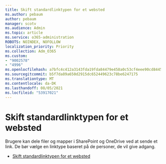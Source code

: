 ```yaml
---
title: Skift standardlinktypen for et websted
ms.author: pebaum
author: pebaum
manager: scotv
ms.audience: Admin
ms.topic: article
ms.service: o365-administration
ROBOTS: NOINDEX, NOFOLLOW
localization_priority: Priority
ms.collection: Adm_O365
ms.custom:
- "9002578"
- "4996"
ms.openlocfilehash: a7bfc4c412a3143fda19fda84479e458a0c53cf4eee90cd84456e83eed860dd2
ms.sourcegitcommit: b5f7da89a650d2915dc652449623c78be6247175
ms.translationtype: MT
ms.contentlocale: da-DK
ms.lasthandoff: 08/05/2021
ms.locfileid: "53917021"
---
```

# <a name="change-the-default-link-type-for-a-site"></a>Skift standardlinktypen for et websted

Brugere kan dele filer og mapper i SharePoint og OneDrive ved at sende et link. De bør vælge en linktype baseret på de personer, de vil give adgang.

- [Skift standardlinktypen for et websted](https://docs.microsoft.com/sharepoint/change-default-sharing-link)
